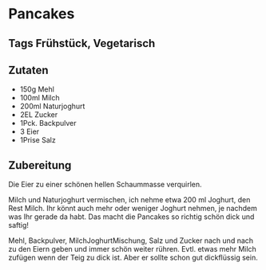 # Pancakes

## Tags Frühstück, Vegetarisch

## Zutaten

- 150g Mehl
- 100ml Milch
- 200ml Naturjoghurt
- 2EL Zucker
- 1Pck. Backpulver
- 3 Eier
- 1Prise Salz

## Zubereitung

Die Eier zu einer schönen hellen Schaummasse verquirlen.

Milch und Naturjoghurt vermischen, ich nehme etwa 200 ml Joghurt, den Rest Milch. Ihr könnt auch mehr oder weniger Joghurt nehmen, je nachdem was Ihr gerade da habt. Das macht die Pancakes so richtig schön dick und saftig!

Mehl, Backpulver, MilchJoghurtMischung, Salz und Zucker nach und nach zu den Eiern geben und immer schön weiter rühren. Evtl. etwas mehr Milch zufügen wenn der Teig zu dick ist. Aber er sollte schon gut dickflüssig sein.
